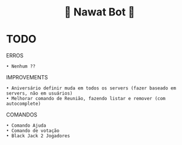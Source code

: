 <h1 align="center">💙 Nawat Bot 💜</h1>

# TODO

ERROS

    • Nenhum ??

IMPROVEMENTS

    • Aniversário definir muda em todos os servers (fazer baseado em servers, não em usuários)
    • Melhorar comando de Reunião, fazendo listar e remover (com autocomplete)

COMANDOS

    • Comando Ajuda
    • Comando de votação
    • Black Jack 2 Jogadores
